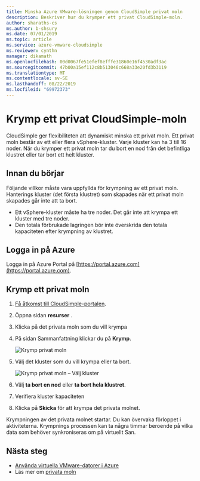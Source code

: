 ```yaml
---
title: Minska Azure VMware-lösningen genom CloudSimple privat moln
description: Beskriver hur du krymper ett privat CloudSimple-moln.
author: sharaths-cs
ms.author: b-shsury
ms.date: 07/01/2019
ms.topic: article
ms.service: azure-vmware-cloudsimple
ms.reviewer: cynthn
manager: dikamath
ms.openlocfilehash: 00d0067fe51efef8efffe31860e16f4530adf3ac
ms.sourcegitcommit: 47b00a15ef112c8b513046c668a33e20fd3b3119
ms.translationtype: MT
ms.contentlocale: sv-SE
ms.lasthandoff: 08/22/2019
ms.locfileid: "69972373"
---
```

# <a name="shrink-a-cloudsimple-private-cloud"></a>Krymp ett privat CloudSimple-moln

CloudSimple ger flexibiliteten att dynamiskt minska ett privat moln.  Ett privat moln består av ett eller flera vSphere-kluster. Varje kluster kan ha 3 till 16 noder. När du krymper ett privat moln tar du bort en nod från det befintliga klustret eller tar bort ett helt kluster. 

## <a name="before-you-begin"></a>Innan du börjar

Följande villkor måste vara uppfyllda för krympning av ett privat moln.  Hanterings kluster (det första klustret) som skapades när ett privat moln skapades går inte att ta bort.

* Ett vSphere-kluster måste ha tre noder.  Det går inte att krympa ett kluster med tre noder.
* Den totala förbrukade lagringen bör inte överskrida den totala kapaciteten efter krympning av klustret. 

## <a name="sign-in-to-azure"></a>Logga in på Azure

Logga in på Azure Portal på [https://portal.azure.com](https://portal.azure.com).

## <a name="shrink-a-private-cloud"></a>Krymp ett privat moln

1. [Få åtkomst till CloudSimple-portalen](access-cloudsimple-portal.md).

2. Öppna sidan **resurser** .

3. Klicka på det privata moln som du vill krympa

4. På sidan Sammanfattning klickar du på **Krymp**.

    ![Krymp privat moln](media/shrink-private-cloud.png)

5. Välj det kluster som du vill krympa eller ta bort. 

    ![Krymp privat moln – Välj kluster](media/shrink-private-cloud-select-cluster.png)

6. Välj **ta bort en nod** eller **ta bort hela klustret**. 

7. Verifiera kluster kapaciteten

8. Klicka på **Skicka** för att krympa det privata molnet.

Krympningen av det privata molnet startar.  Du kan övervaka förloppet i aktiviteterna.  Krympnings processen kan ta några timmar beroende på vilka data som behöver synkroniseras om på virtuellt San.

## <a name="next-steps"></a>Nästa steg

* [Använda virtuella VMware-datorer i Azure](quickstart-create-vmware-virtual-machine.md)
* Läs mer om [privata moln](cloudsimple-private-cloud.md)
